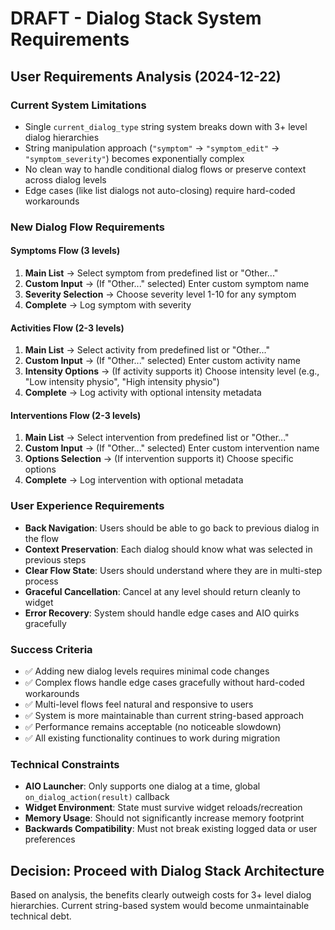 # DRAFT - Dialog Stack System Requirements

## User Requirements Analysis (2024-12-22)

### Current System Limitations
- Single `current_dialog_type` string system breaks down with 3+ level dialog hierarchies
- String manipulation approach (`"symptom"` → `"symptom_edit"` → `"symptom_severity"`) becomes exponentially complex
- No clean way to handle conditional dialog flows or preserve context across dialog levels
- Edge cases (like list dialogs not auto-closing) require hard-coded workarounds

### New Dialog Flow Requirements

#### Symptoms Flow (3 levels)
1. **Main List** → Select symptom from predefined list or "Other..."
2. **Custom Input** → (If "Other..." selected) Enter custom symptom name
3. **Severity Selection** → Choose severity level 1-10 for any symptom
4. **Complete** → Log symptom with severity

#### Activities Flow (2-3 levels)  
1. **Main List** → Select activity from predefined list or "Other..."
2. **Custom Input** → (If "Other..." selected) Enter custom activity name
3. **Intensity Options** → (If activity supports it) Choose intensity level (e.g., "Low intensity physio", "High intensity physio")
4. **Complete** → Log activity with optional intensity metadata

#### Interventions Flow (2-3 levels)
1. **Main List** → Select intervention from predefined list or "Other..."
2. **Custom Input** → (If "Other..." selected) Enter custom intervention name  
3. **Options Selection** → (If intervention supports it) Choose specific options
4. **Complete** → Log intervention with optional metadata

### User Experience Requirements
- **Back Navigation**: Users should be able to go back to previous dialog in the flow
- **Context Preservation**: Each dialog should know what was selected in previous steps
- **Clear Flow State**: Users should understand where they are in multi-step process
- **Graceful Cancellation**: Cancel at any level should return cleanly to widget
- **Error Recovery**: System should handle edge cases and AIO quirks gracefully

### Success Criteria
- ✅ Adding new dialog levels requires minimal code changes
- ✅ Complex flows handle edge cases gracefully without hard-coded workarounds
- ✅ Multi-level flows feel natural and responsive to users
- ✅ System is more maintainable than current string-based approach
- ✅ Performance remains acceptable (no noticeable slowdown)
- ✅ All existing functionality continues to work during migration

### Technical Constraints
- **AIO Launcher**: Only supports one dialog at a time, global `on_dialog_action(result)` callback
- **Widget Environment**: State must survive widget reloads/recreation
- **Memory Usage**: Should not significantly increase memory footprint
- **Backwards Compatibility**: Must not break existing logged data or user preferences

## Decision: Proceed with Dialog Stack Architecture

Based on analysis, the benefits clearly outweigh costs for 3+ level dialog hierarchies. Current string-based system would become unmaintainable technical debt.